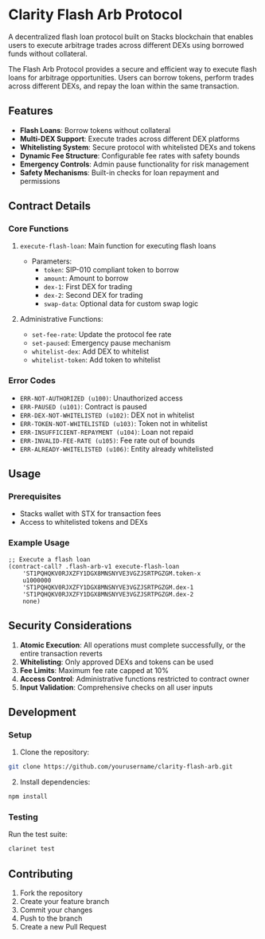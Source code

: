 # Clarity Flash Arb Protocol

A decentralized flash loan protocol built on Stacks blockchain that enables users to execute arbitrage trades across different DEXs using borrowed funds without collateral.

The Flash Arb Protocol provides a secure and efficient way to execute flash loans for arbitrage opportunities. Users can borrow tokens, perform trades across different DEXs, and repay the loan within the same transaction.

## Features

- **Flash Loans**: Borrow tokens without collateral
- **Multi-DEX Support**: Execute trades across different DEX platforms
- **Whitelisting System**: Secure protocol with whitelisted DEXs and tokens
- **Dynamic Fee Structure**: Configurable fee rates with safety bounds
- **Emergency Controls**: Admin pause functionality for risk management
- **Safety Mechanisms**: Built-in checks for loan repayment and permissions

## Contract Details

### Core Functions

1. `execute-flash-loan`: Main function for executing flash loans
   - Parameters:
     - `token`: SIP-010 compliant token to borrow
     - `amount`: Amount to borrow
     - `dex-1`: First DEX for trading
     - `dex-2`: Second DEX for trading
     - `swap-data`: Optional data for custom swap logic

2. Administrative Functions:
   - `set-fee-rate`: Update the protocol fee rate
   - `set-paused`: Emergency pause mechanism
   - `whitelist-dex`: Add DEX to whitelist
   - `whitelist-token`: Add token to whitelist

### Error Codes

- `ERR-NOT-AUTHORIZED (u100)`: Unauthorized access
- `ERR-PAUSED (u101)`: Contract is paused
- `ERR-DEX-NOT-WHITELISTED (u102)`: DEX not in whitelist
- `ERR-TOKEN-NOT-WHITELISTED (u103)`: Token not in whitelist
- `ERR-INSUFFICIENT-REPAYMENT (u104)`: Loan not repaid
- `ERR-INVALID-FEE-RATE (u105)`: Fee rate out of bounds
- `ERR-ALREADY-WHITELISTED (u106)`: Entity already whitelisted

## Usage

### Prerequisites

- Stacks wallet with STX for transaction fees
- Access to whitelisted tokens and DEXs

### Example Usage

```clarity
;; Execute a flash loan
(contract-call? .flash-arb-v1 execute-flash-loan
    'ST1PQHQKV0RJXZFY1DGX8MNSNYVE3VGZJSRTPGZGM.token-x
    u1000000
    'ST1PQHQKV0RJXZFY1DGX8MNSNYVE3VGZJSRTPGZGM.dex-1
    'ST1PQHQKV0RJXZFY1DGX8MNSNYVE3VGZJSRTPGZGM.dex-2
    none)
```

## Security Considerations

1. **Atomic Execution**: All operations must complete successfully, or the entire transaction reverts
2. **Whitelisting**: Only approved DEXs and tokens can be used
3. **Fee Limits**: Maximum fee rate capped at 10%
4. **Access Control**: Administrative functions restricted to contract owner
5. **Input Validation**: Comprehensive checks on all user inputs

## Development

### Setup

1. Clone the repository:
```bash
git clone https://github.com/yourusername/clarity-flash-arb.git
```

2. Install dependencies:
```bash
npm install
```

### Testing

Run the test suite:
```bash
clarinet test
```
## Contributing

1. Fork the repository
2. Create your feature branch
3. Commit your changes
4. Push to the branch
5. Create a new Pull Request